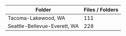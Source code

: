| Folder                       |   Files / Folders |
|------------------------------|-------------------|
| Tacoma-Lakewood, WA          |               111 |
| Seattle-Bellevue-Everett, WA |               228 |